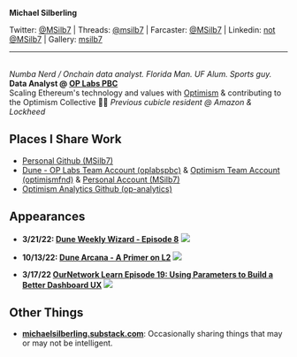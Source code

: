 <!-- ## Michael Silberling -->
<!-- ![image](https://user-images.githubusercontent.com/4006780/223618821-2463d2ea-41f9-41d7-914c-3bded756e733.png) -->

**Michael Silberling**<br/>

Twitter: [@MSilb7](https://twitter.com/MSilb7) | Threads: [@msilb7](https://www.threads.net/@msilb7) | Farcaster: [@MSilb7](https://warpcast.com/msilb7) | Linkedin: [not @MSilb7](https://www.linkedin.com/in/michaelsilberling/) | Gallery: [msilb7](https://gallery.so/msilb7)

---
<br/>_Numba Nerd / Onchain data analyst. Florida Man. UF Alum. Sports guy._
**Data Analyst @ [OP Labs PBC](https://www.oplabs.co/)**<br/>
Scaling Ethereum's technology and values with [Optimism](https://www.optimism.io/) & contributing to the Optimism Collective 🔴✨
*Previous cubicle resident @ Amazon & Lockheed*


## Places I Share Work
- [Personal Github (MSilb7)](https://github.com/MSilb7)
- [Dune - OP Labs Team Account (oplabspbc)](https://dune.com/oplabspbc) & [Optimism Team Account (optimismfnd)](https://dune.com/optimismfnd) & [Personal Account (MSilb7)](https://dune.com/msilb7)
- [Optimism Analytics Github (op-analytics)](https://github.com/ethereum-optimism/op-analytics)

## Appearances

- **3/21/22: [Dune Weekly Wizard - Episode 8](https://youtu.be/F5wu3c_EjzU)**
  [![](https://img.youtube.com/vi/F5wu3c_EjzU/maxresdefault.jpg)](https://youtu.be/F5wu3c_EjzU)
  
- **10/13/22: [Dune Arcana - A Primer on L2](https://youtu.be/sciPaCZGzcE)**
  [![](https://img.youtube.com/vi/sciPaCZGzcE/maxresdefault.jpg)](https://youtu.be/sciPaCZGzcE)
  
- **3/17/22 [OurNetwork Learn Episode 19: Using Parameters to Build a Better Dashboard UX](https://www.youtube.com/watch?v=OEyzrRkvY2w&list=PL_7kfUeJgSzz5Fltb2nivE_8xuAe2XTJl&index=19)**
  [![](https://img.youtube.com/vi/OEyzrRkvY2w/maxresdefault.jpg)](https://youtu.be/OEyzrRkvY2w)


## Other Things
- **[michaelsilberling.substack.com](https://michaelsilberling.substack.com/)**: Occasionally sharing things that may or may not be intelligent.
